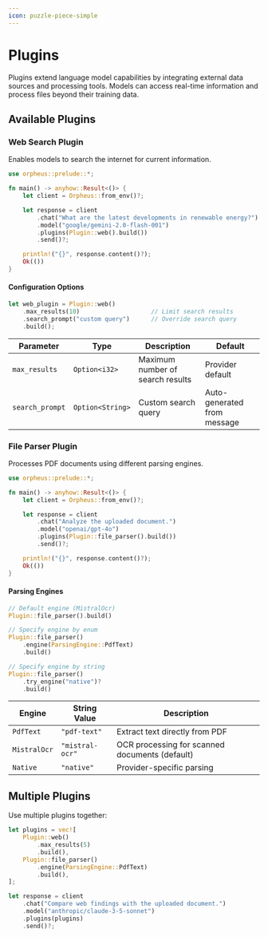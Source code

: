 ```yaml
---
icon: puzzle-piece-simple
---
```


# Plugins

Plugins extend language model capabilities by integrating external data sources and processing tools. Models can access real-time information and process files beyond their training data.

## Available Plugins

### Web Search Plugin

Enables models to search the internet for current information.

```rust
use orpheus::prelude::*;

fn main() -> anyhow::Result<()> {
    let client = Orpheus::from_env()?;

    let response = client
        .chat("What are the latest developments in renewable energy?")
        .model("google/gemini-2.0-flash-001")
        .plugins(Plugin::web().build())
        .send()?;

    println!("{}", response.content()?);
    Ok(())
}
```

#### Configuration Options

```rust
let web_plugin = Plugin::web()
    .max_results(10)                    // Limit search results
    .search_prompt("custom query")      // Override search query
    .build();
```

| Parameter | Type | Description | Default |
|-----------|------|-------------|---------|
| `max_results` | `Option<i32>` | Maximum number of search results | Provider default |
| `search_prompt` | `Option<String>` | Custom search query | Auto-generated from message |

### File Parser Plugin

Processes PDF documents using different parsing engines.

```rust
use orpheus::prelude::*;

fn main() -> anyhow::Result<()> {
    let client = Orpheus::from_env()?;

    let response = client
        .chat("Analyze the uploaded document.")
        .model("openai/gpt-4o")
        .plugins(Plugin::file_parser().build())
        .send()?;

    println!("{}", response.content()?);
    Ok(())
}
```

#### Parsing Engines

```rust
// Default engine (MistralOcr)
Plugin::file_parser().build()

// Specify engine by enum
Plugin::file_parser()
    .engine(ParsingEngine::PdfText)
    .build()

// Specify engine by string
Plugin::file_parser()
    .try_engine("native")?
    .build()
```

| Engine | String Value | Description |
|--------|--------------|-------------|
| `PdfText` | `"pdf-text"` | Extract text directly from PDF |
| `MistralOcr` | `"mistral-ocr"` | OCR processing for scanned documents (default) |
| `Native` | `"native"` | Provider-specific parsing |

## Multiple Plugins

Use multiple plugins together:

```rust
let plugins = vec![
    Plugin::web()
        .max_results(5)
        .build(),
    Plugin::file_parser()
        .engine(ParsingEngine::PdfText)
        .build(),
];

let response = client
    .chat("Compare web findings with the uploaded document.")
    .model("anthropic/claude-3-5-sonnet")
    .plugins(plugins)
    .send()?;
```
